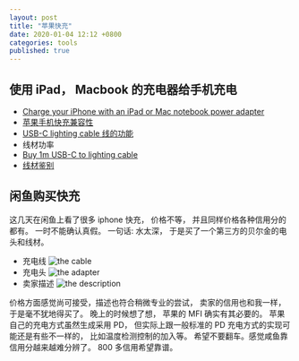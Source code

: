 ```yaml
---
layout: post
title: "苹果快充"
date: 2020-01-04 12:12 +0800
categories: tools
published: true
---
```


## 使用 iPad， Macbook 的充电器给手机充电

- [Charge your iPhone with an iPad or Mac notebook power adapter](https://support.apple.com/en-us/HT202105)
- [苹果手机快充兼容性](https://support.apple.com/en-us/HT208137)
- [USB-C lighting cable 线的功能](https://support.apple.com/en-us/HT205807)
- 线材功率
- [Buy 1m USB-C to lighting cable](https://www.apple.com/shop/product/MKQ42AM/A/usb-c-to-lightning-cable-2-m)
- [线材鉴别](https://support.apple.com/zh-cn/HT204566)

## 闲鱼购买快充

这几天在闲鱼上看了很多 iphone 快充， 价格不等， 并且同样价格各种信用分的都有。 一时不能确认真假。 一句话: 水太深， 于是买了一个第三方的贝尔金的电头和线材。

- 充电线
  ![the cable](https://i.imgur.com/P6XkvPF.png)
- 充电头
  ![the adapter](https://i.imgur.com/Zltk6XJ.jpg)
- 卖家描述
  ![the description](https://i.imgur.com/uBcAlyj.png)

价格方面感觉尚可接受，描述也符合稍微专业的尝试， 卖家的信用也和我一样， 于是毫不犹地得买了。
晚上的时候想了想， 苹果的 MFI 确实有其必要的。 苹果自己的充电方式虽然生成采用 PD， 但实际上跟一般标准的 PD 充电方式的实现可能还是有些不一样的， 比如温度检测控制的加入等。 希望不要翻车。感觉咸鱼靠信用分越来越难分辨了。 800 多信用希望靠谱。
